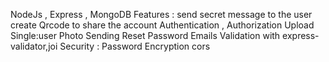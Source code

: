 NodeJs , Express , MongoDB
Features :
send secret message to the user 
create Qrcode to share the account
Authentication , Authorization 
Upload Single:user Photo 
Sending Reset Password Emails
Validation with express-validator,joi
Security :
Password Encryption
cors
